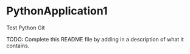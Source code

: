 # PythonApplication1
Test Python Git


 TODO: Complete this README file by adding in a description of what it contains.


